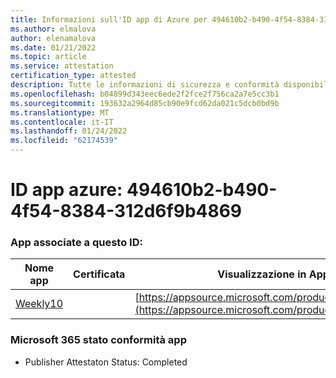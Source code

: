 ```yaml
---
title: Informazioni sull'ID app di Azure per 494610b2-b490-4f54-8384-312d6f9b4869
ms.author: elmalova
author: elenamalova
ms.date: 01/21/2022
ms.topic: article
ms.service: attestation
certification_type: attested
description: Tutte le informazioni di sicurezza e conformità disponibili per 494610b2-b490-4f54-8384-312d6f9b4869.
ms.openlocfilehash: b04899d343eec6ede2f2fce2f756ca2a7e5cc3b1
ms.sourcegitcommit: 193632a2964d85cb90e9fcd62da021c5dcb0bd9b
ms.translationtype: MT
ms.contentlocale: it-IT
ms.lasthandoff: 01/24/2022
ms.locfileid: "62174539"
---
```

# <a name="azure-app-id-494610b2-b490-4f54-8384-312d6f9b4869"></a>ID app azure: 494610b2-b490-4f54-8384-312d6f9b4869


### <a name="apps-associated-with-this-id"></a>App associate a questo ID:
| **Nome app** | **Certificata** | **Visualizzazione in AppSource** |
|--------------|---------------|-----------------------|
| [Weekly10](https://docs.microsoft.com/microsoft-365-app-certification/forward/WA200001441) |  | [https://appsource.microsoft.com/product/office/WA200001441](https://appsource.microsoft.com/product/office/WA200001441) |

### <a name="microsoft-365-app-compliance-status"></a>Microsoft 365 stato conformità app
- Publisher Attestaton Status: Completed
